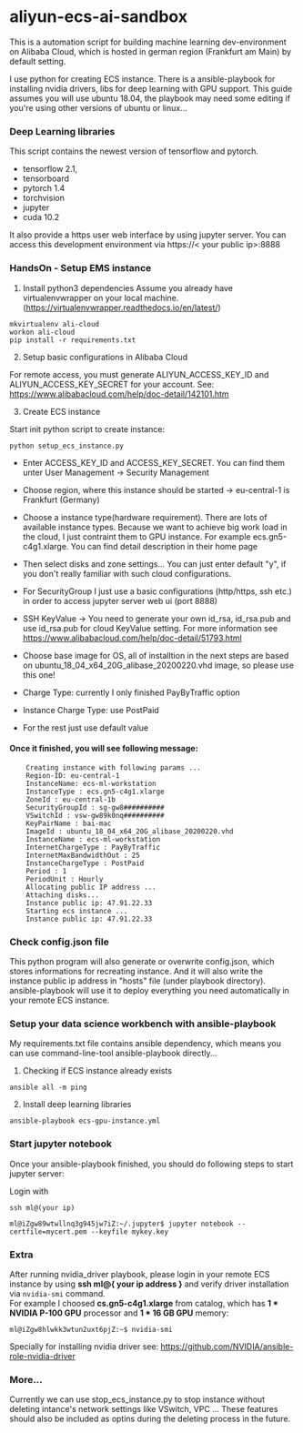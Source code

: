 # aliyun-ecs-ai-sandbox

This is a automation script for building machine learning dev-environment on Alibaba Cloud, which is hosted in german region (Frankfurt am Main) by default setting.<br>

I use python for creating ECS instance. There is a ansible-playbook for installing nvidia drivers, libs for deep learning with GPU support. This guide assumes you will use ubuntu 18.04, the playbook may need some editing if you're using other versions of ubuntu or linux... 

### Deep Learning libraries

This script contains the newest version of tensorflow and pytorch.

* tensorflow 2.1, 
* tensorboard
* pytorch 1.4 
* torchvision
* jupyter
* cuda 10.2

It also provide a https user web interface by using jupyter server. You can access this development environment via https://< your public ip>:8888

### HandsOn - Setup EMS instance
1. Install python3 dependencies
Assume you already have virtualenvwrapper on your local machine.(https://virtualenvwrapper.readthedocs.io/en/latest/)
```
mkvirtualenv ali-cloud
workon ali-cloud
pip install -r requirements.txt
```
2. Setup basic configurations in Alibaba Cloud

For remote access, you must generate ALIYUN_ACCESS_KEY_ID and ALIYUN_ACCESS_KEY_SECRET for your account. 
See: https://www.alibabacloud.com/help/doc-detail/142101.htm

3. Create ECS instance

Start init python script to create instance:

```
python setup_ecs_instance.py
```
* Enter ACCESS_KEY_ID and ACCESS_KEY_SECRET. You can find them unter User Management -> Security Management

* Choose region, where this instance should be started -> eu-central-1 is Frankfurt (Germany)

* Choose a instance type(hardware requirement). There are lots of available instance types. Because we want to achieve big work load in the cloud, I just contraint them to GPU instance. For example ecs.gn5-c4g1.xlarge. You can find detail description in their home page

* Then select disks and zone settings... You can just enter default "y", if you don't really familiar with such cloud configurations.

* For SecurityGroup I just use a basic configurations (http/https, ssh etc.) in order to access jupyter server web ui (port 8888)

* SSH KeyValue -> You need to generate your own id_rsa, id_rsa.pub and use id_rsa.pub for cloud KeyValue setting. For more information see https://www.alibabacloud.com/help/doc-detail/51793.html

* Choose base image for OS, all of installtion in the next steps are based on ubuntu_18_04_x64_20G_alibase_20200220.vhd image, so please use this one!

* Charge Type: currently I only finished PayByTraffic option

* Instance Charge Type: use PostPaid

* For the rest just use default value

#### Once it finished, you will see following message:
```
    Creating instance with following params ...
    Region-ID: eu-central-1
    InstanceName: ecs-ml-workstation
    InstanceType : ecs.gn5-c4g1.xlarge
    ZoneId : eu-central-1b
    SecurityGroupId : sg-gw8##########
    VSwitchId : vsw-gw89k0nq##########
    KeyPairName : bai-mac
    ImageId : ubuntu_18_04_x64_20G_alibase_20200220.vhd
    InstanceName : ecs-ml-workstation
    InternetChargeType : PayByTraffic
    InternetMaxBandwidthOut : 25
    InstanceChargeType : PostPaid
    Period : 1
    PeriodUnit : Hourly
    Allocating public IP address ...
    Attaching disks...
    Instance public ip: 47.91.22.33
    Starting ecs instance ...
    Instance public ip: 47.91.22.33
```
### Check config.json file
This python program will also generate or overwrite config.json, which stores informations for recreating instance. And it will also write the instance public ip address in "hosts" file (under playbook directory). ansible-playbook will use it to deploy everything you need automatically in your remote ECS instance.

### Setup your data science workbench with ansible-playbook
My requirements.txt file contains ansible dependency, which means you can use command-line-tool ansible-playbook directly...
1. Checking if ECS instance already exists

```
ansible all -m ping
```
2. Install deep learning libraries
```
ansible-playbook ecs-gpu-instance.yml
```

### Start jupyter notebook
Once your ansible-playbook finished, you should do following steps to start jupyter server:

Login with 

```
ssh ml@(your ip)

ml@iZgw89wtwllnq3g945jw7iZ:~/.jupyter$ jupyter notebook --certfile=mycert.pem --keyfile mykey.key
```

### Extra
After running nvidia_driver playbook, please login in your remote ECS instance by using **ssh ml@{ your ip address }** and verify driver installation via ```nvidia-smi``` command.
<br>
For example I choosed **cs.gn5-c4g1.xlarge** from catalog, which has **1 * NVIDIA P-100 GPU** processor and **1 * 16 GB GPU** memory:
```
ml@iZgw8hlwkk3wtun2uxt6pjZ:~$ nvidia-smi
```
Specially for installing nvidia driver see: https://github.com/NVIDIA/ansible-role-nvidia-driver

### More...
Currently we can use stop_ecs_instance.py to stop instance without deleting intance's network settings like VSwitch, VPC ... These features should also be included as optins during the deleting process in the future.
